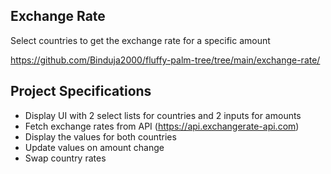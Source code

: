 ## Exchange Rate

Select countries to get the exchange rate for a specific amount

https://github.com/Binduja2000/fluffy-palm-tree/tree/main/exchange-rate/

## Project Specifications

- Display UI with 2 select lists for countries and 2 inputs for amounts
- Fetch exchange rates from API (https://api.exchangerate-api.com)
- Display the values for both countries
- Update values on amount change
- Swap country rates
